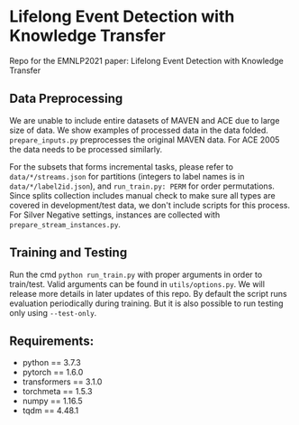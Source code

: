 # Lifelong Event Detection with Knowledge Transfer
Repo for the EMNLP2021 paper: Lifelong Event Detection with Knowledge Transfer


## Data Preprocessing

We are unable to include entire datasets of MAVEN and ACE due to large size of data. We show examples of processed data in the data folded. `prepare_inputs.py` preprocesses the original MAVEN data. For ACE 2005 the data needs to be processed similarly.

For the subsets that forms incremental tasks, please refer to `data/*/streams.json` for partitions (integers to label names is in `data/*/label2id.json`), and `run_train.py: PERM` for order permutations. Since splits collection includes manual check to make sure all types are covered in development/test data, we don't include scripts for this process. For Silver Negative settings, instances are collected with `prepare_stream_instances.py`.

## Training and Testing

Run the cmd `python run_train.py` with proper arguments in order to train/test. Valid arguments can be found in `utils/options.py`. We will release more details in later updates of this repo. By default the script runs evaluation periodically during training. But it is also possible to run testing only using `--test-only`.


## Requirements:
- python == 3.7.3
- pytorch == 1.6.0
- transformers == 3.1.0
- torchmeta == 1.5.3
- numpy == 1.16.5
- tqdm == 4.48.1